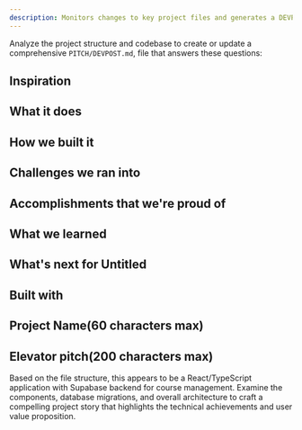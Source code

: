 ```yaml
---
description: Monitors changes to key project files and generates a DEVPOST.md file with inspiration, what it does, how it was built, challenges, accomplishments, learnings, next steps, tech stack, project name, and elevator pitch
---
```

Analyze the project structure and codebase to create or update a comprehensive `PITCH/DEVPOST.md`, file that answers these questions:

## Inspiration
## What it does
## How we built it
## Challenges we ran into
## Accomplishments that we're proud of
## What we learned
## What's next for Untitled
## Built with
## Project Name(60 characters max)
## Elevator pitch(200 characters max)

Based on the file structure, this appears to be a React/TypeScript application with Supabase backend for course management. Examine the components, database migrations, and overall architecture to craft a compelling project story that highlights the technical achievements and user value proposition.